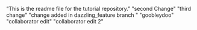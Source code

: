 “This is the readme file for the tutorial repository.”
"second Change"
"third change"
"change added in dazzling_feature branch "
"goobleydoo"
"collaborator edit"
"collaborator edit 2"